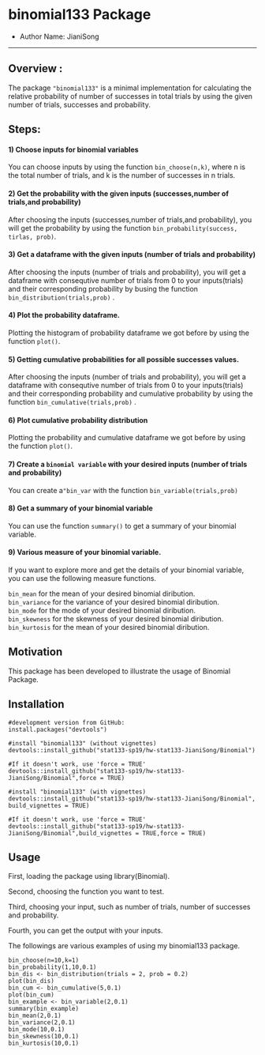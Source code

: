 # binomial133 Package


- Author Name: JianiSong

----
## Overview :

The package `"binomial133"` is a minimal implementation for calculating the relative probability of number of successes in total trials by using the given number of trials, successes and probability. 

## Steps:

#### 1) Choose inputs for binomial variables 

You can choose inputs by using the function `bin_choose(n,k)`, where n is the total number of trials, and k is the number of successes in n trials.                     

#### 2) Get the probability with the given inputs (successes,number of trials,and probability)         

After choosing the inputs (successes,number of trials,and probability), you will get the probability by using the function `bin_probability(success, tirlas, prob)`.     

#### 3) Get a dataframe with the given inputs (number of trials and probability)      
 
After choosing the inputs (number of trials and probability), you will get a dataframe with consequtive number of trials from 0 to your inputs(trials) and their corresponding probability by busing the function `bin_distribution(trials,prob)` .         


#### 4) Plot the probability dataframe.          

Plotting the histogram of probability dataframe we got before by using the function `plot()`.         

#### 5) Getting cumulative probabilities for all possible successes values.      

After choosing the inputs (number of trials and probability), you will get a dataframe with consequtive number of trials from 0 to your inputs(trials) and their corresponding probability and cumulative probability by using the function `bin_cumulative(trials,prob)` .     

#### 6) Plot cumulative probability distribution     
 
Plotting the probability and cumulative dataframe we got before by using the function `plot()`.        


#### 7) Create a `binomial variable` with your desired inputs (number of trials and probability)  

You can create a`"bin_var` with the function `bin_variable(trials,prob)`  

#### 8) Get a summary of your binomial variable          

You can use the function `summary()` to get a summary of your binomial variable.   

#### 9) Various measure of your binomial variable.       

If you want to explore more and get the details of your binomial variable, you can use the following measure functions.         

`bin_mean` for the mean of your desired binomial diribution.        
`bin_variance` for the variance of your desired binomial diribution.            
`bin_mode` for the mode of your desired binomial diribution.                
`bin_skewness` for the skewness of your desired binomial diribution.            
`bin_kurtosis` for the mean of your desired binomial diribution.       

## Motivation           

This package has been developed to illustrate the usage of Binomial Package.  


## Installation      
```{r}
#development version from GitHub:       
install.packages("devtools")       

#install "binomial133" (without vignettes)    
devtools::install_github("stat133-sp19/hw-stat133-JianiSong/Binomial")

#If it doesn't work, use 'force = TRUE'            
devtools::install_github("stat133-sp19/hw-stat133-JianiSong/Binomial",force = TRUE)

#install "binomial133" (with vignettes)              
devtools::install_github("stat133-sp19/hw-stat133-JianiSong/Binomial", build_vignettes = TRUE)       

#If it doesn't work, use 'force = TRUE'              
devtools::install_github("stat133-sp19/hw-stat133-JianiSong/Binomial",build_vignettes = TRUE,force = TRUE)

```
## Usage                     

First, loading the package using library(Binomial).

Second, choosing the function you want to test.       

Third, choosing your input, such as number of trials, number of successes and probability.         
      
Fourth, you can get the output with your inputs.    

The followings are various examples of using my binomial133 package.       

`bin_choose(n=10,k=1)`                 
`bin_probability(1,10,0.1)`          
`bin_dis <- bin_distribution(trials = 2, prob = 0.2)`      
`plot(bin_dis)`       
`bin_cum <- bin_cumulative(5,0.1)`     
`plot(bin_cum)`            
`bin_example <- bin_variable(2,0.1)`         
`summary(bin_example)`          
`bin_mean(2,0.1)`   
`bin_variance(2,0.1)`         
`bin_mode(10,0.1)`     
`bin_skewness(10,0.1)`     
`bin_kurtosis(10,0.1)`      















